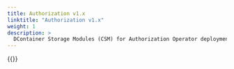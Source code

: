 ```yaml
---
title: Authorization v1.x
linktitle: "Authorization v1.x"
weight: 1
description: >
  DContainer Storage Modules (CSM) for Authorization Operator deployment
---  
```



{{<include file="content/v1/getting-started/installation/helm/modules/authorizationv1-x.md">}}


<script> 
document.addEventListener("DOMContentLoaded", function() {
  const content = document.querySelector(".td-content"); // Adjust the selector based on your theme
  const tocContainer = document.getElementById("TableOfContent");
  if (!content || !tocContainer) return;

  const headings = content.querySelectorAll("h2, h3, h4, h5, h6");
  if (headings.length === 0) return;

  const tocList = document.createElement("ul");

  headings.forEach(heading => {
    const id = heading.id || heading.textContent.trim().toLowerCase().replace(/\s+/g, "-");
    heading.id = id;

    const tocItem = document.createElement("li");
    const tocLink = document.createElement("a");
    tocLink.href = `#${id}`;
    tocLink.textContent = heading.textContent;

    tocItem.appendChild(tocLink);
    tocList.appendChild(tocItem);
  });

  tocContainer.appendChild(tocList);
});

</script> 
